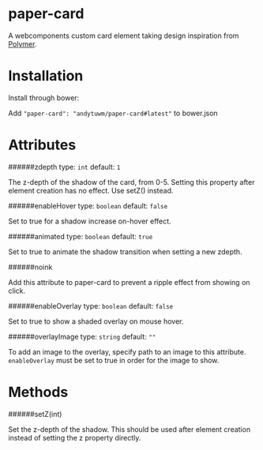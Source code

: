 paper-card
=============

A webcomponents custom card element taking design inspiration from [Polymer](https://www.polymer-project.org).

Installation
===
Install through bower:

Add `"paper-card": "andytuwm/paper-card#latest"` to bower.json

Attributes
===
######zdepth
type: `int`
default: `1`

The z-depth of the shadow of the card, from 0-5.
Setting this property after element creation has no effect. Use setZ() instead.

######enableHover
type: `boolean`
default: `false`

Set to true for a shadow increase on-hover effect.

######animated
type: `boolean`
default: `true`

Set to true to animate the shadow transition when setting a new zdepth.

######noink

Add this attribute to paper-card to prevent a ripple effect from showing on click.

######enableOverlay
type: `boolean`
default: `false`

Set to true to show a shaded overlay on mouse hover.

######overlayImage
type: `string`
default: `""`

To add an image to the overlay, specify path to an image to this attribute.
`enableOverlay` must be set to true in order for the image to show.

Methods
===
######setZ(int)

Set the z-depth of the shadow. This should be used after element
creation instead of setting the z property directly.